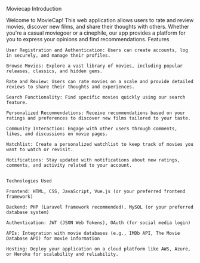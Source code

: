 Moviecap
Introduction

Welcome to MovieCap! This web application allows users to rate and review movies, discover new films, and share their thoughts with others. Whether you're a casual moviegoer or a cinephile, our app provides a platform for you to express your opinions and find recommendations.
Features

    User Registration and Authentication: Users can create accounts, log in securely, and manage their profiles.

    Browse Movies: Explore a vast library of movies, including popular releases, classics, and hidden gems.

    Rate and Review: Users can rate movies on a scale and provide detailed reviews to share their thoughts and experiences.

    Search Functionality: Find specific movies quickly using our search feature.

    Personalized Recommendations: Receive recommendations based on your ratings and preferences to discover new films tailored to your taste.

    Community Interaction: Engage with other users through comments, likes, and discussions on movie pages.

    Watchlist: Create a personalized watchlist to keep track of movies you want to watch or revisit.

    Notifications: Stay updated with notifications about new ratings, comments, and activity related to your account.


    Technologies Used

    Frontend: HTML, CSS, JavaScript, Vue.js (or your preferred frontend framework)

    Backend: PHP (Laravel framework recommended), MySQL (or your preferred database system)

    Authentication: JWT (JSON Web Tokens), OAuth (for social media login)

    APIs: Integration with movie databases (e.g., IMDb API, The Movie Database API) for movie information

    Hosting: Deploy your application on a cloud platform like AWS, Azure, or Heroku for scalability and reliability.
